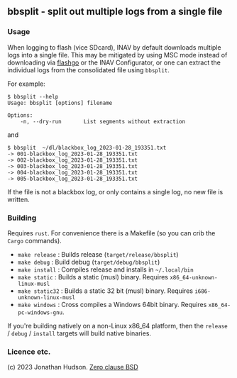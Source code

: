 ## bbsplit - split out multiple logs from a single file

### Usage

When logging to flash (vice SDcard), INAV by default downloads multiple logs into a single file.
This may be mitigated by using MSC mode instead of downloading via [flashgo](https://stronnag.github.io/mwptools/mwp-miscellaneous-tools/#flashgo) or the INAV Configurator, or one can extract the individual logs from the consolidated file using `bbsplit`.

For example:

```
$ bbsplit --help
Usage: bbsplit [options] filename

Options:
    -n, --dry-run       List segments without extraction

```

and

```
$ bbsplit  ~/dl/blackbox_log_2023-01-28_193351.txt
-> 001-blackbox_log_2023-01-28_193351.txt
-> 002-blackbox_log_2023-01-28_193351.txt
-> 003-blackbox_log_2023-01-28_193351.txt
-> 004-blackbox_log_2023-01-28_193351.txt
-> 005-blackbox_log_2023-01-28_193351.txt
```

If the file is not a blackbox log, or only contains a single log, no new file is written.

### Building

Requires `rust`. For convenience there is a Makefile (so you can crib the `Cargo` commands).

* `make release` : Builds release (`target/release/bbsplit`)
* `make debug` : Build debug  (`target/debug/bbsplit`)
* `make install` : Compiles release and installs in `~/.local/bin`
* `make static` : Builds a static (musl) binary. Requires `x86_64-unknown-linux-musl`
* `make static32` : Builds a static 32 bit (musl) binary. Requires `i686-unknown-linux-musl`
* `make windows` : Cross compiles a Windows 64bit binary. Requires `x86_64-pc-windows-gnu`.

If you're building natively on a non-Linux x86_64 platform, then the `release` / `debug` / `install` targets will build native binaries.

### Licence etc.

(c) 2023 Jonathan Hudson. [Zero clause BSD](https://opensource.org/licenses/0BSD)
